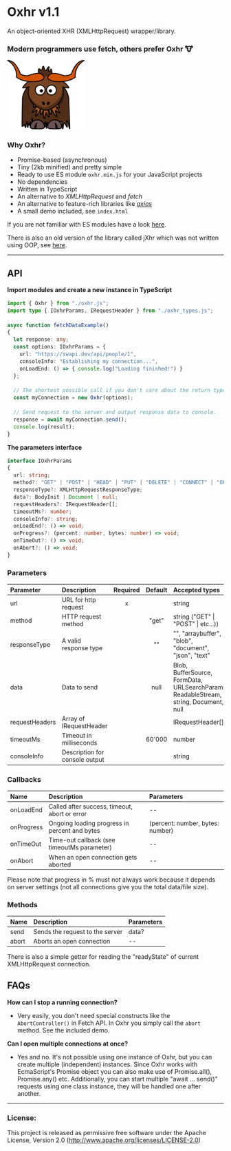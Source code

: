 # Oxhr v1.1
An object-oriented XHR (XMLHttpRequest) wrapper/library.

### Modern programmers use fetch, others prefer Oxhr 🐮

<img width="180" alt="Oxhr logo" src="./oxhr-logo.svg" />

### Why Oxhr?
- Promise-based (asynchronous)
- Tiny (2kb minified) and pretty simple
- Ready to use ES module `oxhr.min.js` for your JavaScript projects
- No dependencies
- Written in TypeScript
- An alternative to _XMLHttpRequest_ and _fetch_
- An alternative to feature-rich libraries like [_axios_](https://github.com/axios/axios)
- A small demo included, see `index.html`

If you are not familiar with ES modules have a look [here](https://developer.mozilla.org/en-US/docs/Web/JavaScript/Guide/Modules).

There is also an old version of the library called jXhr which was not written using OOP, see [here](https://github.com/Amarok24/Oxhr/tree/non-oop-version).

---
## API

__Import modules and create a new instance in TypeScript__

```ts
import { Oxhr } from "./oxhr.js";
import type { IOxhrParams, IRequestHeader } from "./oxhr_types.js";

async function fetchDataExample()
{
  let response: any;
  const options: IOxhrParams = {
    url: "https://swapi.dev/api/people/1",
    consoleInfo: "Establishing my connection...",
    onLoadEnd: () => { console.log("Loading finished!") }
  };

  // The shortest possible call if you don't care about the return type.
  const myConnection = new Oxhr(options);

  // Send request to the server and output response data to console.
  response = await myConnection.send();
  console.log(result);
}
```

__The parameters interface__

```ts
interface IOxhrParams
{
  url: string;
  method?: "GET" | "POST" | "HEAD" | "PUT" | "DELETE" | "CONNECT" | "OPTIONS" | "TRACE" | "PATCH";
  responseType?: XMLHttpRequestResponseType;
  data?: BodyInit | Document | null;
  requestHeaders?: IRequestHeader[];
  timeoutMs?: number;
  consoleInfo?: string;
  onLoadEnd?: () => void;
  onProgress?: (percent: number, bytes: number) => void;
  onTimeOut?: () => void;
  onAbort?: () => void;
}
```

### Parameters

| Parameter      |   Description            | Required | Default   | Accepted types                                        |
| :------------- | :----------------------- | :------: | :-------: | :---------------------------------------------------- |
| url            | URL for http request     |   x      |           | string                                                |
| method         | HTTP request method      |          | "get"     | string ("GET" \| "POST" \| etc...))                   |
| responseType   | A valid response type    |          | ""        | "", "arraybuffer", "blob", "document", "json", "text" |
| data           | Data to send             |          | null      | Blob, BufferSource, FormData, URLSearchParams,  ReadableStream, string, Document, null |
| requestHeaders | Array of IRequestHeader  |          |           | IRequestHeader[]                                      |
| timeoutMs      | Timeout in milliseconds  |          | 60'000    | number                                                |
| consoleInfo    | Description for console output |    |           | string                                                |


### Callbacks

| Name       | Description                                   | Parameters                       |
| :--        | :--                                           | :--                              |
| onLoadEnd  | Called after success, timeout, abort or error | --                               |
| onProgress | Ongoing loading progress in percent and bytes | (percent: number, bytes: number) |
| onTimeOut  | Time-out callback (see timeoutMs parameter)   | --                               |
| onAbort    | When an open connection gets aborted          | --                               |

Please note that progress in % must not always work because it depends on server settings (not all connections give you the total data/file size).

### Methods

| Name   | Description                     | Parameters   |
| :--    | :--                             | :--          |
| send   | Sends the request to the server | data?        |
| abort  | Aborts an open connection       | --           |


There is also a simple getter for reading the "readyState" of current XMLHttpRequest connection.

## FAQs

__How can I stop a running connection?__
- Very easily, you don't need special constructs like the `AbortController()` in Fetch API. In Oxhr you simply call the `abort` method. See the included demo.

__Can I open multiple connections at once?__
- Yes and no. It's not possible using one instance of Oxhr, but you can create multiple (independent) instances. Since Oxhr works with EcmaScript's Promise object you can also make use of Promise.all(), Promise.any() etc. Additionally, you can start multiple "await ... send()" requests using one class instance, they will be handled one after another.


---


### License:
This project is released as permissive free software under the Apache License, Version 2.0 (http://www.apache.org/licenses/LICENSE-2.0)
